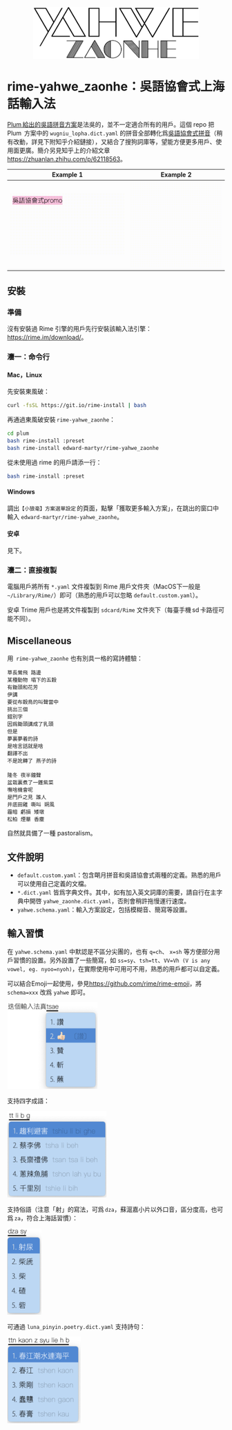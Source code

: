 <p align="center"><img src="./images/logo.svg?sanitize=true" alt="logo" height="120"/></p> 

# rime-yahwe_zaonhe：吳語協會式上海話輸入法

[Plum 給出的吳語拼音方案](<https://github.com/rime/rime-wugniu>)是法吳的，並不一定適合所有的用戶。這個 repo 把  Plum  方案中的 `wugniu_lopha.dict.yaml` 的拼音全部轉化爲[吳語協會式拼音](<http://wu-chinese.com/romanization/>)（稍有改動，詳見下附知乎介紹鏈接），又結合了搜狗詞庫等，望能方便更多用戶、使用面更廣。簡介另見知乎上的介紹文章<https://zhuanlan.zhihu.com/p/62118563>。

| Example 1                         | Example 2                         |
| --------------------------------- | --------------------------------- |
| ![示例1](./images/gifsample2.gif) | ![示例2](./images/gifsample1.gif) |

## 安裝

### 準備

沒有安裝過 Rime 引擎的用戶先行安裝該輸入法引擎：<https://rime.im/download/>。

### 灋一：命令行

#### Mac，Linux

先安裝東風破：

```bash
curl -fsSL https://git.io/rime-install | bash
```

再通過東風破安裝 `rime-yahwe_zaonhe`：

```bash
cd plum
bash rime-install :preset 
bash rime-install edward-martyr/rime-yahwe_zaonhe
```

從未使用過 rime 的用戶請添一行：

```bash
bash rime-install :preset 
```

#### Windows

調出`【小狼毫】方案選單設定` 的頁面，點擊「獲取更多輸入方案」，在跳出的窗口中輸入 `edward-martyr/rime-yahwe_zaonhe`。

#### 安卓

見下。

### 灋二：直接複製

電腦用戶將所有 `*.yaml` 文件複製到 Rime 用戶文件夾（MacOS下一般是 `~/Library/Rime/`）即可（熟悉的用戶可以忽略 `default.custom.yaml`）。

安卓 Trime 用戶也是將文件複製到 `sdcard/Rime` 文件夾下（每臺手機 sd 卡路徑可能不同）。

## Miscellaneous

用  `rime-yahwe_zaonhe` 也有別具一格的寫詩體驗：

```
草長鶯飛 路邊
某種動物 塌下的五穀
有鋤頭和花芳
伊講
要從布穀鳥的叫聲當中
挑出三個
錯別字
因爲鋤頭講成了乳頭
但是
夢裏夢着的詩
是啥言話就是啥
翻譯不出
不是訛轉了 燕子的詩

隆冬 夜半鐘聲
盆栽裏煮了一鑊紫菜
嘸啥機會呢
是門戶之見 誰人
井底田雞 嘶叫 朔風
霾暗 虧損 矮墩
松柏 煙華 香塵
```

自然就具備了一種 pastoralism。

## 文件說明

- `default.custom.yaml`：包含朙月拼音和吳語協會式兩種的定義。熟悉的用戶可以使用自己定義的文檔。
- `*.dict.yaml` 皆爲字典文件。其中，如有加入英文詞庫的需要，請自行在主字典中開啓 `yahwe_zaonhe.dict.yaml`，否則會稍許拖慢運行速度。
- `yahwe.schema.yaml`：輸入方案設定，包括模糊音、簡寫等設置。


## 輸入習慣

在 `yahwe.schema.yaml` 中默認是不區分尖團的，也有 `q=ch`、 `x=sh` 等方便部分用戶習慣的設置。另外設置了一些簡寫，如 `ss=sy`、`tsh=tt`、`VV=Vh (V is any vowel, eg. nyoo=nyoh)`，在實際使用中可用可不用，熟悉的用戶都可以自定義。

可以結合Emoji一起使用，參見<https://github.com/rime/rime-emoji>，將 `schema=xxx` 改爲 `yahwe` 即可。

<img src="./images/emoji.png" alt="示例" height="200"/>

支持四字成語：

<img src="./images/chengyu.png" alt="成語" height="200"/>

支持俗語（注意「射」的寫法，可爲 `dza`，蘇滬嘉小片以外口音，區分度高，也可爲 `za`，符合上海話習慣）：

<img src="./images/idiom.png" alt="俗語" height="200"/>

可通過 `luna_pinyin.poetry.dict.yaml` 支持詩句：

<img src="./images/poetry.png" alt="詩句" height="200"/>